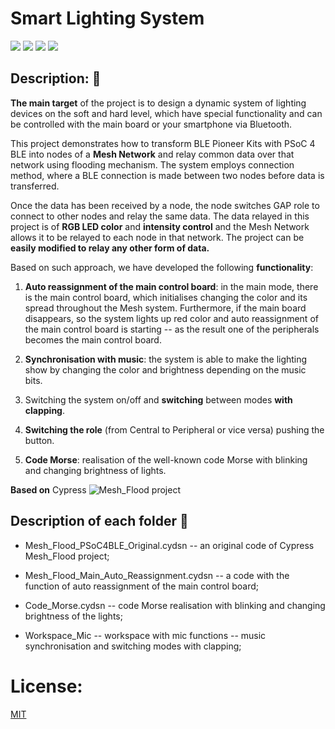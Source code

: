 # Smart Lighting System

![](https://img.shields.io/badge/-status:wip-5319e7.svg)
![](https://img.shields.io/github/license/damoklov/nasa.svg)
![](https://img.shields.io/github/languages/code-size/denysgerasymuk799/Smart_lighting_system.svg)
![](https://img.shields.io/github/last-commit/denysgerasymuk799/Smart_lighting_system.svg)
    
## Description: :sparkler:

**The main target** of the project is to design a dynamic system of lighting devices on the soft and hard level,
which have special functionality and can be controlled with the main board or your smartphone via Bluetooth.

This  project  demonstrates how  to  transform  BLE  Pioneer  Kits  with  PSoC  4  BLE  into  nodes  of  a  **Mesh  Network** 
and  relay common  data  over  that  network  using  flooding mechanism.  The system  employs  connection  method,
where  a  BLE connection  is  made  between  two  nodes  before  data  is  transferred.
    
Once  the  data  has  been  received  by  a  node,  the  node switches GAP role to connect to other nodes and relay the same data.
The data relayed in this project is of **RGB LED color** and  **intensity  control**  and  the  Mesh  Network  allows  it
to  be  relayed  to  each  node  in  that  network. The  project  can  be  **easily modified to relay any other form of data.**

 
Based on such approach, we have developed the following **functionality**:

1. **Auto reassignment of the main control board**: in the main mode, there is the main control board, which initialises changing the color
and its spread throughout the Mesh system. Furthermore, if the main board disappears, so the system lights up red color
and auto reassignment of the main control board is starting -- as the result one of the peripherals becomes the main control board.

2. **Synchronisation with music**: the system is able to make the lighting show by changing the color and brightness
depending on the music bits.
 
3. Switching the system on/off and **switching** between modes **with clapping**.

4. **Switching the role** (from Central to Peripheral or vice versa) pushing the button.

5. **Code Morse**: realisation of the well-known code Morse with blinking and changing brightness of lights.    


**Based on** Cypress ![Mesh_Flood project](https://github.com/Cypresssemiconductorco/PSoC-4-BLE/tree/master/100_Projects_in_100_Days/Day049_BLE_Mesh_Flood)


## Description of each folder :pushpin:

- Mesh_Flood_PSoC4BLE_Original.cydsn -- an original code of Cypress Mesh_Flood project;

- Mesh_Flood_Main_Auto_Reassignment.cydsn -- a code with the function of auto reassignment of the main control board;

- Code_Morse.cydsn -- code Morse realisation with blinking and changing brightness of the lights;

- Workspace_Mic -- workspace with mic functions -- music synchronisation and switching modes with clapping;


# License:
[MIT](https://choosealicense.com/licenses/mit/)
